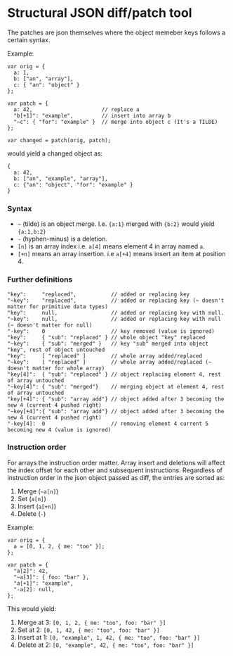 Structural JSON diff/patch tool
===============================

The patches are json themselves where the object memeber keys follows
a certain syntax.

Example:

    var orig = {
      a: 1,
      b: ["an", "array"],
      c: { "an": "object" }
    };
 
    var patch = {
      a: 42,                      // replace a
      "b[+1]": "example",         // insert into array b
      "~c": { "for": "example" }  // merge into object c (It's a TILDE)
    };

    var changed = patch(orig, patch);

would yield a changed object as:

    {
      a: 42,
      b: ["an", "example", "array"],
      c: {"an": "object", "for": "example" }
    }

### Syntax ###

* `~` (tilde) is an object merge. I.e. `{a:1}` merged with `{b:2}` would yield `{a:1,b:2}`
* `-` (hyphen-minus) is a deletion.
* `[n]` is an array index i.e. `a[4]` means element 4 in array named `a`.
* `[+n]` means an array insertion. i.e `a[+4]` means insert an item at position 4.

### Further definitions ###

    "key":     "replaced",           // added or replacing key
    "~key":    "replaced",           // added or replacing key (~ doesn't matter for primitive data types)
    "key":     null,                 // added or replacing key with null.
    "~key":    null,                 // added or replacing key with null (~ doesn't matter for null)
    "-key":    0                     // key removed (value is ignored)
    "key":     { "sub": "replaced" } // whole object "key" replaced
    "~key":    { "sub": "merged" }   // key "sub" merged into object "key", rest of object untouched
    "key":     [ "replaced" ]        // whole array added/replaced
    "~key":    [ "replaced" ]        // whole array added/replaced (~ doesn't matter for whole array)
    "key[4]":  { "sub": "replaced" } // object replacing element 4, rest of array untouched
    "~key[4]": { "sub": "merged"}    // merging object at element 4, rest of array untouched
    "key[+4]": { "sub": "array add"} // object added after 3 becoming the new 4 (current 4 pushed right)
    "~key[+4]":{ "sub": "array add"} // object added after 3 becoming the new 4 (current 4 pushed right)
    "-key[4]:  0                     // removing element 4 current 5 becoming new 4 (value is ignored)

### Instruction order ###

For arrays the instruction order matter. Array insert and deletions will affect the index offset for each other and 
subsequent instructions. Regardless of instruction order in the json object passed as diff, the entries are sorted as:

1. Merge (`~a[n]`)
2. Set (`a[n]`)
3. Insert (`a[+n]`)
4. Delete (`-`)

Example:

    var orig = {
      a = [0, 1, 2, { me: "too" }];    
    };

    var patch = {
      "a[2]": 42,
      "~a[3]": { foo: "bar" },
      "a[+1]": "example",
      "-a[2]: null,
    };

This would yield:

1. Merge at 3: `[0, 1, 2, { me: "too", foo: "bar" }]`
2. Set at 2: `[0, 1, 42, { me: "too", foo: "bar" }]`
3. Insert at 1: `[0, "example", 1, 42, { me: "too", foo: "bar" }]`
4. Delete at 2: `[0, "example", 42, { me: "too", foo: "bar" }]`
